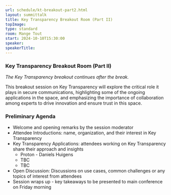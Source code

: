 ```yaml
---
url: schedule/kt-breakout-part2.html
layout: summittalk
title: Key Transparency Breakout Room (Part II)
topImage:
type: standard
room: Mange Tout
start: 2024-10-10T15:30:00
speaker:
speakerTitle: 
---
```


<div class="font-google font-medium">

### Key Transparency Breakout Room (Part II)

*The Key Transparency breakout continues after the break.*

This breakout session on Key Transparency will explore the critical role it plays in secure communications, highlighting some of the ongoing applications in the space, and emphasizing the importance of collaboration among experts to drive innovation and ensure trust in this space. 

### Preliminary Agenda 
   
   * Welcome and opening remarks by the session moderator
   * Attendee Introductions: name, organization, and their interest in Key Transparency
   * Key Transparency Applications: attendees working on Key Transparency share their approach and insights
      * Proton - Daniels Huigens
      * TBC
      * TBC 
   * Open Discussion: Discussions on use cases, common challenges or any topics of interest from attendees
   * Session wraps up - key takeaways to be presented to main conference on Friday morning

</div>
